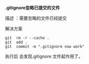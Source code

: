 **.gitignore忽略已提交的文件**

描述 ：需要忽略的文件已经提交

解决方案

```
git  rm -r --cache .
git  add .
git  commit -m ".gitignore now work"
```

执行后 会发现.gitignore 文件起作用了。

